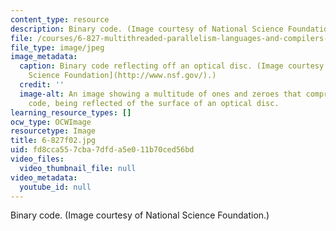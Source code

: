 ```yaml
---
content_type: resource
description: Binary code. (Image courtesy of National Science Foundation.)
file: /courses/6-827-multithreaded-parallelism-languages-and-compilers-fall-2002/fd8cca557cba7dfda5e011b70ced56bd_6-827f02.jpg
file_type: image/jpeg
image_metadata:
  caption: Binary code reflecting off an optical disc. (Image courtesy of the [National
    Science Foundation](http://www.nsf.gov/).)
  credit: ''
  image-alt: An image showing a multitude of ones and zeroes that comprise binary
    code, being reflected of the surface of an optical disc.
learning_resource_types: []
ocw_type: OCWImage
resourcetype: Image
title: 6-827f02.jpg
uid: fd8cca55-7cba-7dfd-a5e0-11b70ced56bd
video_files:
  video_thumbnail_file: null
video_metadata:
  youtube_id: null
---
```

Binary code. (Image courtesy of National Science Foundation.)


